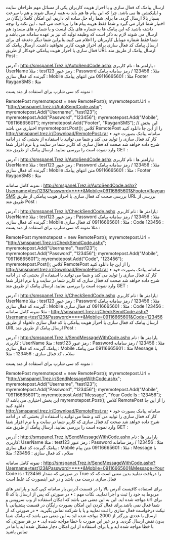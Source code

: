 ارسال پیامک کد فعال سازی و یا احراز هویت کاربران یکی از مسائل مهم طراحان سایت و اپلیکیشن ها می باشد. چرا که این پیام ها هم باید به همه ارسال شوند و هم با سرعت بسیار بالا ارسال گردد.
ما برای شما راه حل ساده ای داریم. این امکان کاملا رایگان در اختیار شما قرار می گیرد و شما فقط هزینه پیام ها را پرداخت می کنید ، این نکته را توجه داشته باشید که این پیامک ها به شماره های بلک لیست و یا شماره های مسدود هم ارسال می شوند لازم به ذکر است که وظیفه تولید کد نیز بر عهده سامانه می باشد و شما فقط شماره موبایل کاربرتان را اعلام می کنید.بنابراین شما دیگر دغدغه ای برای ارسال پیامک کد فعال سازی برای احراز هویت کاربر نخواهید داشت.
ارسال پیامک کد فعال سازی یا احراز هویت پیامکی خودکار از طریق URL
ارسال پیامک از طریق متد Post :
 
آدرس : http://smspanel.Trez.ir/AutoSendCode.ashx
پارامتر ها :
نام کاربری :	UserName	مثلا : test123
رمز عبور :	Password	مثلا : 123456 / رمز سامانه پیامک
گیرنده کد فعال سازی :	Mobile	مثلا : 09116665601
متن انتهای پیامک	Footer	 RayganSMS : مثلا
 
نمونه کد سی شارپ برای استفاده از متد پست :
 
RemotePost myremotepost = new RemotePost();
myremotepost.Url = "http://smspanel.Trez.ir/AutoSendCode.ashx";
myremotepost.Add("Username", "test123");
myremotepost.Add("Password", "123456");
myremotepost.Add("Mobile", "09116665601");
myremotepost.Add("Footer", "RayganSMS"); // این بخش اختیاری می باشد
myremotepost.Post();
 کلاس RemotePost را از این جا دانلود کنید  
http://smspanel.trez.ir/Download/RemotePost.rar
•	سامانه پیامک بصورت خود کار کد فعال سازی را تولید می کند و شما می توانید با استفاده از بخشی که در ادامه شرح داده خواهد شد صحت کد فعال سازی که کاربر شما در سایت و یا نرم افزار شما وارد نموده است را بررسی نمایید.
ارسال پیامک از طریق متد GET :
 
آدرس : http://smspanel.Trez.ir/AutoSendCode.ashx
پارامتر ها :
نام کاربری:	UserName	مثلا : test123
رمز عبور :	Password	مثلا : 123456 / رمز سامانه پیامک
گیرنده کد فعال سازی :	Mobile	مثلا : 09116665601
متن انتهای پیامک :	Footer	RayganSMS : مثلا
 
نمونه کامل سامانه :
http://smspanel.Trez.ir/AutoSendCode.ashx?Username=test123&Password=****&Mobile=09116665601&Footer=RayganSMS
بررسی صحت کد فعال سازی یا احراز هویت پیامکی از طریق URL
بررسی از طریق متد Post :
 
آدرس : http://smspanel.Trez.ir/CheckSendCode.ashx
پارامتر ها :
نام کاربری:	UserName	مثلا : test123
رمز عبور :	Password	مثلا : 123456 / رمز سامانه پیامک
گیرنده کد فعال سازی :	Mobile	مثلا : 09116665601
کد فعال سازی :	Code	123456 : مثلا
نمونه کد سی شارپ برای استفاده از متد پست :
 
RemotePost myremotepost = new RemotePost();
myremotepost.Url = "http://smspanel.Trez.ir/CheckSendCode.ashx";
myremotepost.Add("Username", "test123");
myremotepost.Add("Password", "123456");
myremotepost.Add("Mobile", "09116665601");
myremotepost.Add("Code", "123456");
myremotepost.Post();
 کلاس RemotePost را از این جا دانلود کنید  
http://smspanel.trez.ir/Download/RemotePost.rar
•	سامانه پیامک بصورت خود کار کد فعال سازی را تولید می کند و شما می توانید با استفاده از بخشی که در ادامه شرح داده خواهد شد صحت کد فعال سازی که کاربر شما در سایت و یا نرم افزار شما وارد نموده است را بررسی نمایید.
ارسال پیامک از طریق متد GET :
 
آدرس : http://smspanel.Trez.ir/CheckSendCode.ashx
پارامتر ها :
نام کاربری:	UserName	مثلا : test123
رمز عبور :	Password	مثلا : 123456 / رمز سامانه پیامک
گیرنده کد فعال سازی :	Mobile	مثلا : 09116665601
کد فعال سازی :	Code	123456 : مثلا
نمونه کامل سامانه :
http://smspanel.Trez.ir/CheckSendCode.ashx?Username=test123&Password=****&Mobile=09116665601&Code=123456
ارسال پیامک کد فعال سازی یا احراز هویت پیامکی با کد فعال سازی دلخواه از طریق URL
ارسال پیامک از طریق متد Post :
 
آدرس : http://smspanel.Trez.ir/SendMessageWithCode.ashx
پارامتر ها :
نام کاربری :	UserName	مثلا : test123
رمز عبور :	Password	مثلا : 123456 / رمز سامانه پیامک
گیرنده کد فعال سازی :	Mobile	مثلا : 09116665601
متن پیامک	Message	 با سلام ، کد فعال سازی : 123456 : مثلا
 
نمونه کد سی شارپ برای استفاده از متد پست :
 
RemotePost myremotepost = new RemotePost();
myremotepost.Url = "http://smspanel.Trez.ir/SendMessageWithCode.ashx";
myremotepost.Add("Username", "test123");
myremotepost.Add("Password", "123456");
myremotepost.Add("Mobile", "09116665601");
myremotepost.Add("Message", "Your Code Is : 123456"); // این بخش اختیاری می باشد
myremotepost.Post();
 کلاس RemotePost را از این جا دانلود کنید  
http://smspanel.trez.ir/Download/RemotePost.rar
•	سامانه پیامک بصورت خود کار کد فعال سازی را تولید می کند و شما می توانید با استفاده از بخشی که در ادامه شرح داده خواهد شد صحت کد فعال سازی که کاربر شما در سایت و یا نرم افزار شما وارد نموده است را بررسی نمایید.
ارسال پیامک از طریق متد GET :
 
آدرس : http://smspanel.Trez.ir/SendMessageWithCode.ashx
پارامتر ها :
نام کاربری:	UserName	مثلا : test123
رمز عبور :	Password	مثلا : 123456 / رمز سامانه پیامک
گیرنده کد فعال سازی :	Mobile	مثلا : 09116665601
متن پیام :	Message	با سلام ، کد فعال سازی : 123456: مثلا
 
نمونه کامل سامانه :
http://smspanel.Trez.ir/SendMessageWithCode.ashx?Username=test123&Password=****&Mobile=09116665601&Message=Your Code is : 123456
در صورتی که مقدار True را دریافت نمایید بدین معنی است که کد فعال سازی درست  می باشد و در غیر اینصورت کد غلط است
 
برای استفاده کافیست آدرس بالا را در قسمت آدرس بار سامانه کپی کنید و پارامتر های مربوط به خود را ثبت و اجرا نمایید.
نکات مهم :
•	در صورتی که پس از ارسال با کد 8 مواجه شده اید. این به این معنی می باشد که امکان استفاده از وب سرویس و url برای شما فعال نمی باشد.برای فعال کردن این امکان بصورت رایگان در قسمت پشتیبانی با تیکت درخواست فعال سازی را ثبت نمایید و یا با شرکت تماس بگیرید.
•	در صورتی که از ارسال با عددی بزرگتر از 2000 مواجه شده اید به این معنی می باشد که پیامک شما بدون نقض ارسال گردید. و در غیر این صورت با خطا مواجه شده اید.
•	در هر صورتی که با خطا مواجه شده اید و یا برای استفاده از این امکان دچار مشکل شده اید با ما در تماس باشید


